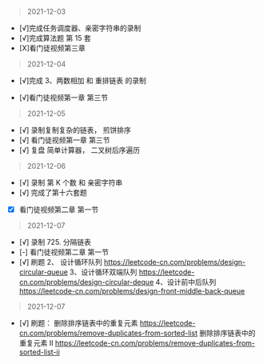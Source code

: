 > 2021-12-03

- [√]完成任务调度器、亲密字符串的录制
- [√]完成算法题 第 15 套
- [X]看门徒视频第三章

> 2021-12-04

- [√]完成 3、两数相加 和 重排链表 的录制

- [√]看门徒视频第一章 第三节

> 2021-12-05

- [√] 录制复制复杂的链表， 煎饼排序
- [√] 看门徒视频第一章 第三节
- [√] 复盘 简单计算器， 二叉树后序遍历

> 2021-12-06

- [√] 录制 第 K 个数 和 亲密字符串
- [√] 完成了第十六套题
- [x] 看门徒视频第二章 第一节

> 2021-12-07

- [√] 录制 725. 分隔链表
- [-] 看门徒视频第二章 第一节
- [√] 刷题
  2、 设计循环队列 https://leetcode-cn.com/problems/design-circular-queue
  3、设计循环双端队列 https://leetcode-cn.com/problems/design-circular-deque
  4、设计前中后队列 https://leetcode-cn.com/problems/design-front-middle-back-queue

> 2021-12-07

- [√] 刷题：
  删除排序链表中的重复元素 https://leetcode-cn.com/problems/remove-duplicates-from-sorted-list
  删除排序链表中的重复元素 II https://leetcode-cn.com/problems/remove-duplicates-from-sorted-list-ii
